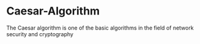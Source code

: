 # Caesar-Algorithm
The Caesar algorithm is one of the basic algorithms in the field of network security and cryptography
